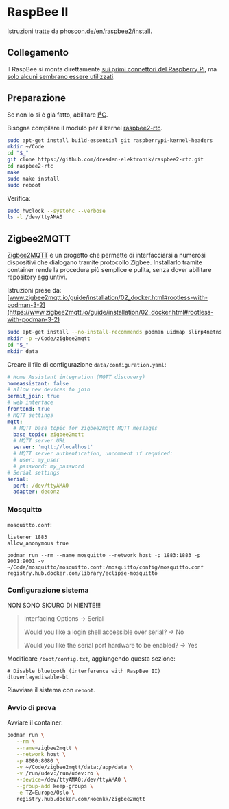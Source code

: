 # RaspBee II

Istruzioni tratte da [phoscon.de/en/raspbee2/install](https://phoscon.de/en/raspbee2/install).

## Collegamento

Il RaspBee si monta direttamente [sui primi connettori del Raspberry Pi](https://phoscon.de/en/raspbee2/install#connection), ma [solo alcuni sembrano essere utilizzati](https://pinout.xyz/pinout/raspbee).

## Preparazione

Se non lo si è già fatto, abilitare [I²C](../i2c.html).

Bisogna compilare il modulo per il kernel [raspbee2-rtc](https://github.com/dresden-elektronik/raspbee2-rtc/).

```bash
sudo apt-get install build-essential git raspberrypi-kernel-headers
mkdir ~/Code
cd "$_"
git clone https://github.com/dresden-elektronik/raspbee2-rtc.git
cd raspbee2-rtc
make
sudo make install
sudo reboot
```

Verifica:

```bash
sudo hwclock --systohc --verbose
ls -l /dev/ttyAMA0
```

## Zigbee2MQTT

[Zigbee2MQTT](https://www.zigbee2mqtt.io/) è un progetto che permette di interfacciarsi a numerosi dispositivi che dialogano tramite protocollo Zigbee.
Installarlo tramite container rende la procedura più semplice e pulita, senza dover abilitare repository aggiuntivi.

Istruzioni prese da: [www.zigbee2mqtt.io/guide/installation/02_docker.html#rootless-with-podman-3-2](https://www.zigbee2mqtt.io/guide/installation/02_docker.html#rootless-with-podman-3-2)

```bash
sudo apt-get install --no-install-recommends podman uidmap slirp4netns
mkdir -p ~/Code/zigbee2mqtt
cd "$_"
mkdir data
```

Creare il file di configurazione `data/configuration.yaml`:

```yaml
# Home Assistant integration (MQTT discovery)
homeassistant: false
# allow new devices to join
permit_join: true
# web interface
frontend: true
# MQTT settings
mqtt:
  # MQTT base topic for zigbee2mqtt MQTT messages
  base_topic: zigbee2mqtt
  # MQTT server URL
  server: 'mqtt://localhost'
  # MQTT server authentication, uncomment if required:
  # user: my_user
  # password: my_password
# Serial settings
serial:
  port: /dev/ttyAMA0
  adapter: deconz
```

### Mosquitto

`mosquitto.conf`:
```
listener 1883
allow_anonymous true
```

```
podman run --rm --name mosquitto --network host -p 1883:1883 -p 9001:9001 -v ~/Code/mosquitto/mosquitto.conf:/mosquitto/config/mosquitto.conf registry.hub.docker.com/library/eclipse-mosquitto
```

### Configurazione sistema

NON SONO SICURO DI NIENTE!!!

> Interfacing Options → Serial
>
>    Would you like a login shell accessible over serial? → No
>
>    Would you like the serial port hardware to be enabled? → Yes


Modificare `/boot/config.txt`, aggiungendo questa sezione:
```
# Disable bluetooth (interference with RaspBee II)
dtoverlay=disable-bt   
```

Riavviare il sistema con `reboot`.

### Avvio di prova

Avviare il container:

```bash
podman run \
   --rm \
   --name=zigbee2mqtt \
   --network host \
   -p 8080:8080 \
   -v ~/Code/zigbee2mqtt/data:/app/data \
   -v /run/udev:/run/udev:ro \
   --device=/dev/ttyAMA0:/dev/ttyAMA0 \
   --group-add keep-groups \
   -e TZ=Europe/Oslo \
   registry.hub.docker.com/koenkk/zigbee2mqtt
```
